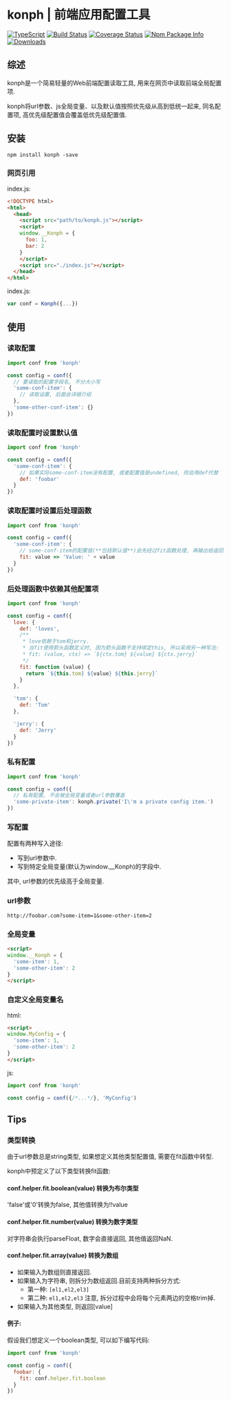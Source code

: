# konph | 前端应用配置工具

[![TypeScript](https://img.shields.io/badge/lang-typescript-blue.svg)](https://www.tslang.cn/) [![Build Status](https://travis-ci.org/yusangeng/konph.svg?branch=master)](https://travis-ci.org/yusangeng/konph) [![Coverage Status](https://coveralls.io/repos/github/yusangeng/konph/badge.svg?branch=master)](https://coveralls.io/github/yusangeng/konph?branch=master) [![Npm Package Info](https://badge.fury.io/js/konph.svg)](https://www.npmjs.com/package/konph) [![Downloads](https://img.shields.io/npm/dw/konph.svg?style=flat)](https://www.npmjs.com/package/konph)

## 综述

konph是一个简易轻量的Web前端配置读取工具, 用来在网页中读取前端全局配置项.

konph将url参数、js全局变量、以及默认值按照优先级从高到低统一起来, 同名配置项, 高优先级配置值会覆盖低优先级配置值.

## 安装

``` shell
npm install konph -save
```
### 网页引用

index.js:
``` html
<!DOCTYPE html>
<html>
  <head>
    <script src="path/to/konph.js"></script>
    <script>
    window.__Konph = {
      foo: 1,
      bar: 2
    }
    </script>
    <script src="./index.js"></script>
  </head>
</html>
```

index.js:
``` js
var conf = Konph({...})
```

## 使用

### 读取配置

``` js
import conf from 'konph'

const config = conf({
  // 要读取的配置字段名, 不分大小写
  'some-conf-item': {
    // 读取设置, 后面会详细介绍
  },
  'some-other-conf-item': {}
})
```

### 读取配置时设置默认值

``` js
import conf from 'konph'

const config = conf({
  'some-conf-item': {
    // 如果实际some-conf-item没有配置, 或者配置值是undefined, 则会用def代替
    def: 'foobar'
  }
})
```

### 读取配置时设置后处理函数

``` js
import conf from 'konph'

const config = conf({
  'some-conf-item': {
    // some-conf-item的配置值(**包括默认值**)会先经过fit函数处理, 再输出给返回值
    fit: value => 'Value: ' + value
  }
})
```

### 后处理函数中依赖其他配置项

``` js
import conf from 'konph'

const config = conf({
  love: {
    def: 'loves',
    /**
     * love依赖于tom和jerry.
     * 当fit使用箭头函数定义时, 因为箭头函数不支持绑定this, 所以采用另一种写法:
     * fit: (value, ctx) => `${ctx.tom} ${value} ${ctx.jerry}`
     */
    fit: function (value) {
      return `${this.tom} ${value} ${this.jerry}`
    }
  },

  'tom': {
    def: 'Tom'
  },

  'jerry': {
    def: 'Jerry'
  }
})
```

### 私有配置

``` js
import conf from 'konph'

const config = conf({
  // 私有配置, 不会被全局变量或者url参数覆盖
  'some-private-item': konph.private('I\'m a private config item.')
})
```


### 写配置

配置有两种写入途径: 

* 写到url参数中.
* 写到特定全局变量(默认为window.__Konph)的字段中.

其中, url参数的优先级高于全局变量.

### url参数

```
http://foobar.com?some-item=1&some-other-item=2
```

### 全局变量

``` html
<script>
window.__Konph = {
  'some-item': 1,
  'some-other-item': 2
}
</script>
```

### 自定义全局变量名

html:
``` html
<script>
window.MyConfig = {
  'some-item': 1,
  'some-other-item': 2
}
</script>
```

js:
``` js
import conf from 'konph'

const config = conf({/*...*/}, 'MyConfig')
```

## Tips

### 类型转换

由于url参数总是string类型, 如果想定义其他类型配置值, 需要在fit函数中转型.

konph中预定义了以下类型转换fit函数:

#### conf.helper.fit.boolean(value) 转换为布尔类型

'false'或'0'转换为false, 其他值转换为!!value

#### conf.helper.fit.number(value) 转换为数字类型

对字符串会执行parseFloat, 数字会直接返回, 其他值返回NaN.

#### conf.helper.fit.array(value) 转换为数组

* 如果输入为数组则直接返回.
* 如果输入为字符串, 则拆分为数组返回.目前支持两种拆分方式: 
  * 第一种: `[el1,el2,el3]`
  * 第二种: `el1,el2,el3`
  注意, 拆分过程中会将每个元素两边的空格trim掉.
* 如果输入为其他类型, 则返回[value]

#### 例子: 

假设我们想定义一个boolean类型, 可以如下编写代码: 

``` js
import conf from 'konph'

const config = conf({
  foobar: {
    fit: conf.helper.fit.boolean
  }
})
```
